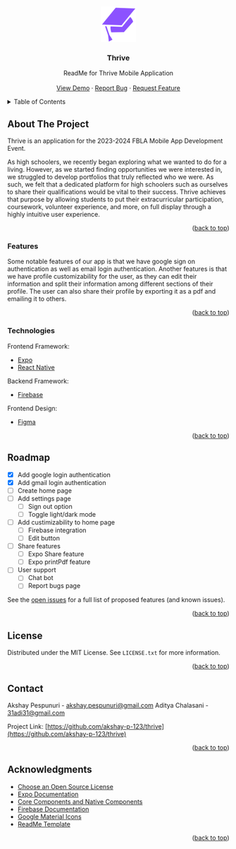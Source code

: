 <!-- Improved compatibility of back to top link: See: https://github.com/othneildrew/Best-README-Template/pull/73 -->
<a name="readme-top"></a>







<!-- PROJECT LOGO -->
<br />
<div align="center">
  <a href="https://github.com/othneildrew/Best-README-Template">
    <img src="/mad.png" alt="Logo" width="80" height="80">
  </a>

  <h3 align="center">Thrive</h3>

  <p align="center">
    ReadMe for Thrive Mobile Application
    <br />
    <br />
    <a href="https://github.com/othneildrew/Best-README-Template">View Demo</a>
    ·
    <a href="https://github.com/othneildrew/Best-README-Template/issues">Report Bug</a>
    ·
    <a href="https://github.com/othneildrew/Best-README-Template/issues">Request Feature</a>
  </p>
</div>



<!-- TABLE OF CONTENTS -->
<details>
  <summary>Table of Contents</summary>
  <ol>
    <li>
      <a href="#about-the-project">About The Project</a>
      <ul>
        <li><a href="#features">Features</a></li>
        <li><a href="#technologies">Technologies</a></li>
      </ul>
    </li>
    <li><a href="#roadmap">Roadmap</a></li>
    <li><a href="#license">License</a></li>
    <li><a href="#contact">Contact</a></li>
    <li><a href="#acknowledgments">Acknowledgments</a></li>
  </ol>
</details>



<!-- ABOUT THE PROJECT -->
## About The Project

Thrive is an application for the 2023-2024 FBLA Mobile App Development Event. 

As high schoolers, we recently began exploring what we wanted to do for a living. However, as we started finding opportunities we were interested in, we struggled to develop portfolios that truly reflected who we were. As such, we felt that a dedicated platform for high schoolers such as ourselves to share their qualifications would be vital to their success. Thrive achieves that purpose by allowing students to put their extracurricular participation, coursework, volunteer experience, and more, on full display through a highly intuitive user experience.


<p align="right">(<a href="#readme-top">back to top</a>)</p>

### Features

Some notable features of our app is that we have google sign on authentication as well as email login authentication. Another features is that we have profile customizability for the user, as they can edit their information and split their information among different sections of their profile. The user can also share their profile by exporting it as a pdf and emailing it to others. 


<p align="right">(<a href="#readme-top">back to top</a>)</p>

### Technologies

Frontend Framework: 

* [Expo](https://docs.expo.dev/)
* [React Native](https://reactnative.dev/)



Backend Framework: 
* [Firebase](https://rnfirebase.io/)



Frontend Design: 
* [Figma](https://www.figma.com/)










<p align="right">(<a href="#readme-top">back to top</a>)</p>








<!-- ROADMAP -->
## Roadmap

- [x] Add google login authentication
- [x] Add gmail login authentication
- [ ] Create home page
- [ ] Add settings page
    - [ ] Sign out option
    - [ ] Toggle light/dark mode
- [ ] Add custimizability to home page
    - [ ] Firebase integration
    - [ ] Edit button
- [ ] Share features
  - [ ] Expo Share feature
  - [ ] Expo printPdf feature
- [ ] User support
  - [ ] Chat bot
  - [ ] Report bugs page

See the [open issues](https://github.com/othneildrew/Best-README-Template/issues) for a full list of proposed features (and known issues).

<p align="right">(<a href="#readme-top">back to top</a>)</p>







<!-- LICENSE -->
## License

Distributed under the MIT License. See `LICENSE.txt` for more information.

<p align="right">(<a href="#readme-top">back to top</a>)</p>



<!-- CONTACT -->
## Contact

Akshay Pespunuri  - akshay.pespunuri@gmail.com
Aditya Chalasani - 31adi31@gmail.com

Project Link: [https://github.com/akshay-p-123/thrive](https://github.com/akshay-p-123/thrive)

<p align="right">(<a href="#readme-top">back to top</a>)</p>



<!-- ACKNOWLEDGMENTS -->
## Acknowledgments



* [Choose an Open Source License](https://choosealicense.com)
* [Expo Documentation](https://docs.expo.dev/)
* [Core Components and Native Components](https://reactnative.dev/docs/intro-react-native-components)
* [Firebase Documentation](https://rnfirebase.io/)
* [Google Material Icons](https://fonts.google.com/icons)
* [ReadMe Template](https://github.com/othneildrew/Best-README-Template)

<p align="right">(<a href="#readme-top">back to top</a>)</p>



<!-- MARKDOWN LINKS & IMAGES -->
<!-- https://www.markdownguide.org/basic-syntax/#reference-style-links -->
[contributors-shield]: https://img.shields.io/github/contributors/othneildrew/Best-README-Template.svg?style=for-the-badge
[contributors-url]: https://github.com/othneildrew/Best-README-Template/graphs/contributors
[forks-shield]: https://img.shields.io/github/forks/othneildrew/Best-README-Template.svg?style=for-the-badge
[forks-url]: https://github.com/othneildrew/Best-README-Template/network/members
[stars-shield]: https://img.shields.io/github/stars/othneildrew/Best-README-Template.svg?style=for-the-badge
[stars-url]: https://github.com/othneildrew/Best-README-Template/stargazers
[issues-shield]: https://img.shields.io/github/issues/othneildrew/Best-README-Template.svg?style=for-the-badge
[issues-url]: https://github.com/othneildrew/Best-README-Template/issues
[license-shield]: https://img.shields.io/github/license/othneildrew/Best-README-Template.svg?style=for-the-badge
[license-url]: https://github.com/othneildrew/Best-README-Template/blob/master/LICENSE.txt
[linkedin-shield]: https://img.shields.io/badge/-LinkedIn-black.svg?style=for-the-badge&logo=linkedin&colorB=555
[linkedin-url]: https://linkedin.com/in/othneildrew
[product-screenshot]: images/screenshot.png
[Node.js]: https://img.shields.io/badge/next.js-000000?style=for-the-badge&logo=nextdotjs&logoColor=white
[Node.js-url]: https://nodejs.org/en
[React.js]: https://img.shields.io/badge/React-20232A?style=for-the-badge&logo=react&logoColor=61DAFB
[ReactNative-url]: https://reactnative.dev/
[Node.js]: https://img.shields.io/badge/next.js-000000?style=for-the-badge&logo=nextdotjs&logoColor=white
[Node.js-url]: https://nodejs.org/en
[React.js]: https://img.shields.io/badge/React-20232A?style=for-the-badge&logo=react&logoColor=61DAFB
[ReactNative-url]: https://reactnative.dev/

